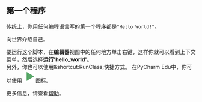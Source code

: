 ## 第一个程序

传统上，你用任何编程语言写的第一个程序都是`"Hello World!"`。 
  
向世界介绍自己。 
  
要运行这个脚本，在**编辑器**视图中的任何地方单击右键，这样你就可以看到上下文菜单，然后选择**运行'hello_world'**。  
另外，你也可以使用&shortcut:RunClass;快捷方式。
在PyCharm Edu中，你可以使用 ![](execute.svg)图标。

更多信息，请查看[帮助](https://www.jetbrains.com/help/pycharm/running-and-rerunning-applications.html)。
